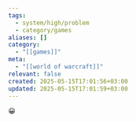 ```yaml
---
tags:
  - system/high/problem
  - category/games
aliases: []
category:
  - "[[games]]"
meta:
  - "[[world of warcraft]]"
relevant: false
created: 2025-05-15T17:01:56+03:00
updated: 2025-05-15T17:01:59+03:00
---
```


😀
